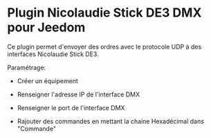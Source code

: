 # Plugin Nicolaudie Stick DE3 DMX pour Jeedom

Ce plugin permet d'envoyer des ordres avec le protocole UDP à des interfaces Nicolaudie Stick DE3.

Paramétrage: 
* Créer un équipement
* Renseigner l'adresse IP de l'interface DMX
* Renseigner le port de l'interface DMX

* Rajouter des commandes en mettant la chaine Hexadécimal dans "Commande"
